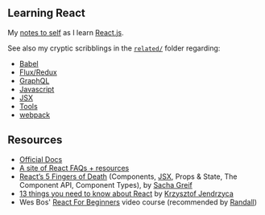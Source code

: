 ## Learning React

My [notes to self](/docs/React.md) as I learn [React.js](/docs/React.md).

See also my cryptic scribblings in the [`related/`](/related/) folder regarding:
- [Babel](/related/Babel.md)
- [Flux/Redux](/related/Redux-Flux.md)
- [GraphQL](/related/GraphQL.md)
- [Javascript](/related/Javascript.md)
- [JSX](/related/JSX.md)
- [Tools](/related/Tools.md)
- [webpack](/related/webpack.md)

## Resources
- [Official Docs](https://facebook.github.io/react/docs/hello-world.html)
- [A site of React FAQs + resources](https://reactfaq.site/why-use-react/#react-mount)
- [React’s 5 Fingers of Death](https://medium.freecodecamp.com/the-5-things-you-need-to-know-to-understand-react-a1dbd5d114a3) (Components, [JSX](/related/JSX.md), Props & State, The Component API, Component Types), by [Sacha Greif](https://twitter.com/SachaGreif)
- [13 things you need to know about React](http://aimforsimplicity.com/post/13-things-you-need-to-know-about-react/) by [Krzysztof Jendrzyca](https://twitter.com/kjendrzyca)
- Wes Bos' [React For Beginners](https://reactforbeginners.com/) video course (recommended by [Randall](https://github.com/daksis))
